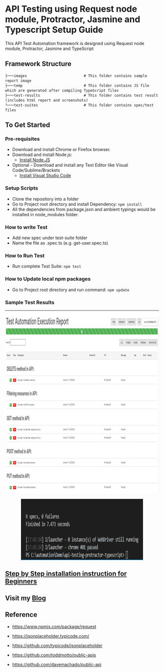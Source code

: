 <!-- ![Protractor, Jasmine and Typescript](./images/api-protractor-jasmine-typescript.png?raw=true "Protractor, Jasmine and Typescript") -->

# API Testing using Request node module, Protractor, Jasmine and Typescript Setup Guide
This API Test Automation framework is designed using Request node module, Protractor, Jasmine and TypeScript

## Framework Structure
```
├───images                          # This folder contains sample report image
├───temp                            # This folder contains JS file which are generated after compiling TypeScript files
├───test-results                    # This folder contains test result (includes html report and screenshots)
└───test-suites                     # This folder contains spec/test files
```

## To Get Started

### Pre-requisites
* Download and install Chrome or Firefox browser.
* Download and install Node.js:
  * [Install Node.JS](https://qaloop.tk/blog/install-node-js/ "Install Node.JS")
* Optional - Download and install any Text Editor like Visual Code/Sublime/Brackets
  * [Install Visual Studio Code](https://qaloop.tk/blog/install-visual-studio-code/ "Install Visual Studio Code")


### Setup Scripts 
* Clone the repository into a folder
* Go to Project root directory and install Dependency: `npm install`
* All the dependencies from package.json and ambient typings would be installed in node_modules folder.

### How to write Test
* Add new spec under test-suite folder
* Name the file as <testname>.spec.ts (e.g. get-user.spec.ts)

### How to Run Test
* Run complete Test Suite: `npm test`

### How to Update local npm packages
* Go to Project root directory and run command: `npm update`

### Sample Test Results
<p align="center">
<img src= "./images/test-results.png" width=800 height=600 alt="API Testing using Protractor, Jasmine and Typescript Test Result"/>
</p>

<p align="center">
<img src= "./images/console-test-results.png" width=400 height=200 alt="API Testing using Protractor, Jasmine and Typescript Test Result"/>
</p>



## [Step by Step installation instruction for Beginners](https://qaloop.tk/blog/rest-api-automation-using-request-npm-protractor-jasmine-and-typescript  "Step by Step installation instruction for Beginners")


## Visit my [Blog](https://qaloop.tk/blog/ "Blog")

## Reference
* https://www.npmjs.com/package/request

* https://jsonplaceholder.typicode.com/
* https://github.com/typicode/jsonplaceholder

* https://github.com/toddmotto/public-apis
* https://github.com/davemachado/public-api